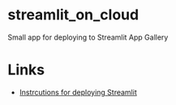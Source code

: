 # streamlit_on_cloud
Small app for deploying to Streamlit App Gallery

# Links
- [Instrcutions for deploying Streamlit](https://docs.streamlit.io/deploy/streamlit-community-cloud/deploy-your-app)